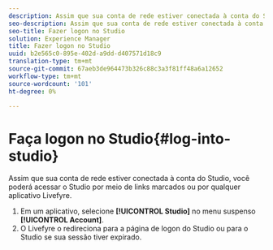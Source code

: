 ```yaml
---
description: Assim que sua conta de rede estiver conectada à conta do Studio, você poderá acessar o Studio por meio de links marcados ou por qualquer aplicativo Livefyre.
seo-description: Assim que sua conta de rede estiver conectada à conta do Studio, você poderá acessar o Studio por meio de links marcados ou por qualquer aplicativo Livefyre.
seo-title: Fazer logon no Studio
solution: Experience Manager
title: Fazer logon no Studio
uuid: b2e565c0-895e-402d-a9dd-d407571d18c9
translation-type: tm+mt
source-git-commit: 67aeb3de964473b326c88c3a3f81ff48a6a12652
workflow-type: tm+mt
source-wordcount: '101'
ht-degree: 0%

---
```



# Faça logon no Studio{#log-into-studio}

Assim que sua conta de rede estiver conectada à conta do Studio, você poderá acessar o Studio por meio de links marcados ou por qualquer aplicativo Livefyre.

1. Em um aplicativo, selecione **[!UICONTROL Studio]** no menu suspenso **[!UICONTROL Account]**.
1. O Livefyre o redireciona para a página de logon do Studio ou para o Studio se sua sessão tiver expirado.
